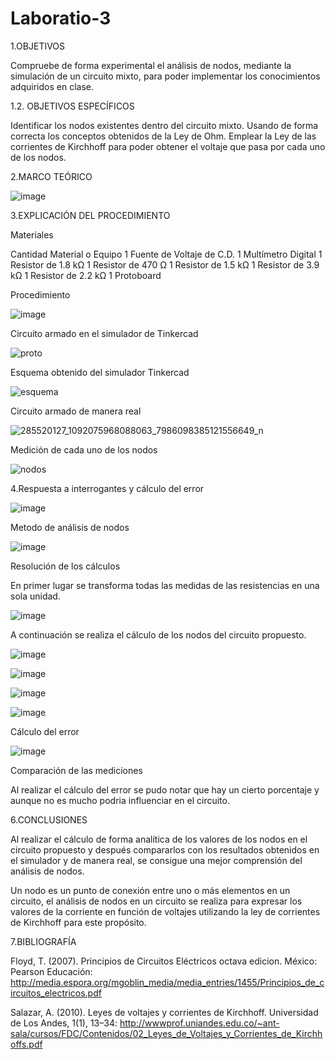 # Laboratio-3

1.OBJETIVOS

Compruebe de forma experimental el análisis de nodos, mediante la simulación de un circuito mixto, para poder implementar los conocimientos adquiridos en clase.

1.2. OBJETIVOS ESPECÍFICOS

Identificar los nodos existentes dentro del circuito mixto.
Usando de forma correcta los conceptos obtenidos de la Ley de Ohm.
Emplear la Ley de las corrientes de Kirchhoff para poder obtener el voltaje que pasa por cada uno de los nodos.

2.MARCO TEÓRICO

![image](https://user-images.githubusercontent.com/105291794/172736868-f74093ec-667d-4261-a450-7e168d75e53c.png)

3.EXPLICACIÓN DEL PROCEDIMIENTO

Materiales

Cantidad	Material o Equipo
1	Fuente de Voltaje de C.D.
1	Multímetro Digital
1	Resistor de 1.8 kΩ
1	Resistor de 470 Ω
1	Resistor de 1.5 kΩ
1	Resistor de 3.9 kΩ
1	Resistor de 2.2 kΩ
1	Protoboard

Procedimiento

![image](https://user-images.githubusercontent.com/105291794/172743469-099178b6-c6ea-45a9-b9d4-084977722937.png)

Circuito armado en el simulador de Tinkercad

![proto](https://user-images.githubusercontent.com/105291794/172768038-0b98e06f-2ce9-4c9d-8bbd-ba7e35cef773.png)


Esquema obtenido del simulador Tinkercad

![esquema](https://user-images.githubusercontent.com/105291794/172768402-79d9e606-d325-4e1c-a569-b5ee68095a7c.png)

Circuito armado de manera real


![285520127_1092075968088063_7986098385121556649_n](https://user-images.githubusercontent.com/105291794/172772732-e0b19110-9a40-48e7-a292-8798574d1fbd.jpg)


Medición de cada uno de los nodos


![nodos](https://user-images.githubusercontent.com/105291794/172770114-b65b3f62-3f06-4a69-8b2e-fc7ee45a5549.png)


4.Respuesta a interrogantes y cálculo del error

![image](https://user-images.githubusercontent.com/105291794/172770186-15a34d63-e597-418a-984a-98c1e4fba4ce.png)


Metodo de análisis de nodos

![image](https://user-images.githubusercontent.com/105291794/172770294-77763424-7160-462f-89fc-c75fef18d48a.png)


Resolución de los cálculos

En primer lugar se transforma todas las medidas de las resistencias en una sola unidad.

![image](https://user-images.githubusercontent.com/105291794/172770391-c9146789-1d1c-4912-915d-563041a1ef25.png)


A continuación se realiza el cálculo de los nodos del circuito propuesto.

![image](https://user-images.githubusercontent.com/105291794/172770433-630d2dbc-b504-461a-82df-064e658878cd.png)


![image](https://user-images.githubusercontent.com/105291794/172770643-77b1b65d-06ae-4cc9-b75e-cf2a8c679e33.png)


![image](https://user-images.githubusercontent.com/105291794/172770662-64182409-88ea-4902-9fb2-bd2d1ae428b8.png)


![image](https://user-images.githubusercontent.com/105291794/172770691-05af75f2-ccf2-4b0e-b03d-c80367759123.png)


Cálculo del error


![image](https://user-images.githubusercontent.com/105291794/172770741-f3692737-77e3-4ee1-8bc3-9f04b751186f.png)


Comparación de las mediciones

Al realizar el cálculo del error se pudo notar que hay un cierto porcentaje y aunque no es mucho podria influenciar en el circuito.

6.CONCLUSIONES

Al realizar el cálculo de forma analítica de los valores de los nodos en el circuito propuesto y después compararlos con los resultados obtenidos en el simulador y de manera real, se consigue una mejor comprensión del análisis de nodos.


Un nodo es un punto de conexión entre uno o más elementos en un circuito, el análisis de nodos en un circuito se realiza para expresar los valores de la corriente en función de voltajes utilizando la ley de corrientes de Kirchhoff para este propósito.

7.BIBLIOGRAFÍA

Floyd, T. (2007). Principios de Circuitos Eléctricos octava edicion. México: Pearson Educación: http://media.espora.org/mgoblin_media/media_entries/1455/Principios_de_circuitos_electricos.pdf

Salazar, A. (2010). Leyes de voltajes y corrientes de Kirchhoff. Universidad de Los Andes, 1(1), 13–34: http://wwwprof.uniandes.edu.co/~ant-sala/cursos/FDC/Contenidos/02_Leyes_de_Voltajes_y_Corrientes_de_Kirchhoffs.pdf




















